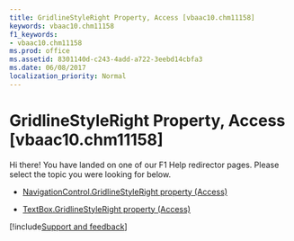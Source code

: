 ```yaml
---
title: GridlineStyleRight Property, Access [vbaac10.chm11158]
keywords: vbaac10.chm11158
f1_keywords:
- vbaac10.chm11158
ms.prod: office
ms.assetid: 8301140d-c243-4add-a722-3eebd14cbfa3
ms.date: 06/08/2017
localization_priority: Normal
---
```



# GridlineStyleRight Property, Access [vbaac10.chm11158]

Hi there! You have landed on one of our F1 Help redirector pages. Please select the topic you were looking for below.

- [NavigationControl.GridlineStyleRight property (Access)](https://msdn.microsoft.com/library/88e8a163-84ef-8f4c-f7b2-6dd2783389d1%28Office.15%29.aspx)

- [TextBox.GridlineStyleRight property (Access)](https://msdn.microsoft.com/library/c841157d-6e8d-8cd4-e23a-77d00d0af8e6%28Office.15%29.aspx)

[!include[Support and feedback](~/includes/feedback-boilerplate.md)]